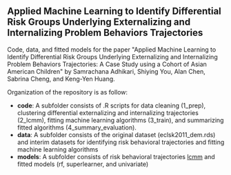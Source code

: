 ## Applied Machine Learning to Identify Differential Risk Groups Underlying Externalizing and Internalizing Problem Behaviors Trajectories

Code, data, and fitted models for the paper "Applied Machine Learning to Identify Differential Risk Groups Underlying Externalizing and Internalizing Problem Behaviors Trajectories: A Case Study using a Cohort of Asian American Children" by Samrachana Adhikari, Shiying You, Alan Chen, Sabrina Cheng, and Keng-Yen Huang.


Organization of the repository is as follow:


  - **code**: A subfolder consists of .R scripts for data cleaning (1_prep), clustering differential externalizing and internalizing trajectories (2_lcmm), fitting machine learning algorithms (3_train), and summarizing fitted algorithms (4_summary_evaluation). 
  - **data**: A subfolder consists of the original dataset (eclsk2011_dem.rds) and interim datasets for identifying risk behavioral trajectories and fitting machine learning algorithms
  - **models**: A subfolder consists of risk behavioral trajectories [lcmm](https://github.com/shiying88/AAChildMentalHealth/tree/master/models/lcmm) and fitted models (rf, superlearner, and univariate)
